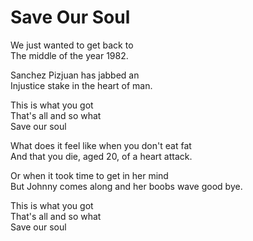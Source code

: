 # Save Our Soul

We just wanted to get back to  
The middle of the year 1982.  

Sanchez Pizjuan has jabbed an  
Injustice stake in the heart of man.  

This is what you got  
That's all and so what  
Save our soul  

What does it feel like when you don't eat fat  
And that you die, aged 20, of a heart attack.  

Or when it took time to get in her mind  
But Johnny comes along and her boobs wave good bye.  

This is what you got  
That's all and so what  
Save our soul  
